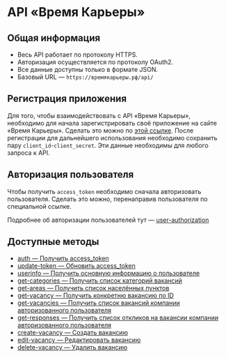 # API «Время Карьеры»
## Общая информация

* Весь API работает по протоколу HTTPS.
* Авторизация осуществляется по протоколу OAuth2.
* Все данные доступны только в формате JSON.
* Базовый URL — `https://времякарьеры.рф/api/`

## Регистрация приложения

Для того, чтобы взаимодействовать с API «Время Карьеры», необходимо для начала зарегистрировать своё приложение на сайте «Время Карьеры». Сделать это можно по [этой ссылке](https://xn--80adjbxl0aeb4ii6a.xn--p1ai/wp-admin/admin.php?page=apps). После регистрации для дальнейшего использования необходимо сохранить пару `client_id`-`client_secret`. Эти данные необходимы для любого запроса к API.

## Авторизация пользователя

Чтобы получить `access_token` необходимо сначала авторизовать пользователя. Сделать это можно, перенаправив пользователя по специальной ссылке. 

Подробнее об авторизации пользователей тут — [user-authorization](https://github.com/len0xx/career-api/blob/main/docs/user-authorization.md)

## Доступные методы

* [auth — Получить access_token](https://github.com/len0xx/career-api/blob/main/docs/auth.md)
* [update-token — Обновить access_token](https://github.com/len0xx/career-api/blob/main/docs/update-token.md)
* [userinfo — Получить основную информацию о пользователе](https://github.com/len0xx/career-api/blob/main/docs/userinfo.md)
* [get-categories — Получить список категорий вакансий](https://github.com/len0xx/career-api/blob/main/docs/get-categories.md)
* [get-areas — Получить список населённых пунктов](https://github.com/len0xx/career-api/blob/main/docs/get-areas.md)
* [get-vacancy — Получить конкретню вакансию по ID](https://github.com/len0xx/career-api/blob/main/docs/get-vacancy.md)
* [get-vacancies — Получить список вакансий компании авторизованного пользователя](https://github.com/len0xx/career-api/blob/main/docs/get-vacancies.md)
* [get-responses — Получить список откликов на вакансии компании авторизованного пользователя](https://github.com/len0xx/career-api/blob/main/docs/get-responses.md)
* [create-vacancy — Создать вакансию](https://github.com/len0xx/career-api/blob/main/docs/create-vacancy.md)
* [edit-vacancy — Редактировать вакансию](https://github.com/len0xx/career-api/blob/main/docs/edit-vacancy.md)
* [delete-vacancy — Удалить вакансию](https://github.com/len0xx/career-api/blob/main/docs/delete-vacancy.md)
